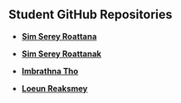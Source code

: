 ## Student GitHub Repositories

- [**Sim Serey Roattana**](https://github.com/SS-Roattana/SereyRoattanaSim-UGDC)

- [**Sim Serey Roattanak**]()

- [**Imbrathna Tho**](https://github.com/PorterPrat/ThoImBrathna-UGDC)
 
- [**Loeun Reaksmey**]()
